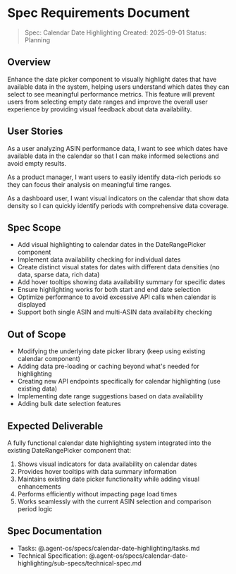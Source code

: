 # Spec Requirements Document

> Spec: Calendar Date Highlighting
> Created: 2025-09-01
> Status: Planning

## Overview

Enhance the date picker component to visually highlight dates that have available data in the system, helping users understand which dates they can select to see meaningful performance metrics. This feature will prevent users from selecting empty date ranges and improve the overall user experience by providing visual feedback about data availability.

## User Stories

As a user analyzing ASIN performance data, I want to see which dates have available data in the calendar so that I can make informed selections and avoid empty results.

As a product manager, I want users to easily identify data-rich periods so they can focus their analysis on meaningful time ranges.

As a dashboard user, I want visual indicators on the calendar that show data density so I can quickly identify periods with comprehensive data coverage.

## Spec Scope

- Add visual highlighting to calendar dates in the DateRangePicker component
- Implement data availability checking for individual dates
- Create distinct visual states for dates with different data densities (no data, sparse data, rich data)
- Add hover tooltips showing data availability summary for specific dates
- Ensure highlighting works for both start and end date selection
- Optimize performance to avoid excessive API calls when calendar is displayed
- Support both single ASIN and multi-ASIN data availability checking

## Out of Scope

- Modifying the underlying date picker library (keep using existing calendar component)
- Adding data pre-loading or caching beyond what's needed for highlighting
- Creating new API endpoints specifically for calendar highlighting (use existing data)
- Implementing date range suggestions based on data availability
- Adding bulk date selection features

## Expected Deliverable

A fully functional calendar date highlighting system integrated into the existing DateRangePicker component that:

1. Shows visual indicators for data availability on calendar dates
2. Provides hover tooltips with data summary information
3. Maintains existing date picker functionality while adding visual enhancements
4. Performs efficiently without impacting page load times
5. Works seamlessly with the current ASIN selection and comparison period logic

## Spec Documentation

- Tasks: @.agent-os/specs/calendar-date-highlighting/tasks.md
- Technical Specification: @.agent-os/specs/calendar-date-highlighting/sub-specs/technical-spec.md